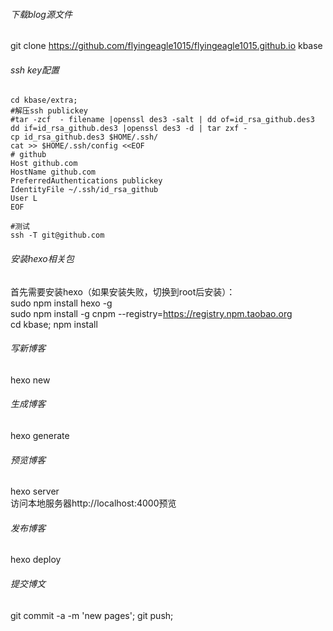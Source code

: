 ###### 下载blog源文件
git clone https://github.com/flyingeagle1015/flyingeagle1015.github.io kbase

###### ssh key配置
```shell
cd kbase/extra;   
#解压ssh publickey
#tar -zcf  - filename |openssl des3 -salt | dd of=id_rsa_github.des3
dd if=id_rsa_github.des3 |openssl des3 -d | tar zxf -
cp id_rsa_github.des3 $HOME/.ssh/
cat >> $HOME/.ssh/config <<EOF
# github
Host github.com
HostName github.com
PreferredAuthentications publickey
IdentityFile ~/.ssh/id_rsa_github
User L
EOF 

#测试
ssh -T git@github.com
```

###### 安装hexo相关包
首先需要安装hexo（如果安装失败，切换到root后安装）：  
sudo npm install hexo -g  
sudo npm install -g cnpm --registry=https://registry.npm.taobao.org  
cd kbase; npm install

###### 写新博客
hexo new

###### 生成博客
hexo generate

###### 预览博客
hexo server  
访问本地服务器http://localhost:4000预览  

###### 发布博客
hexo deploy

###### 提交博文
git commit -a -m 'new pages'; git push;

